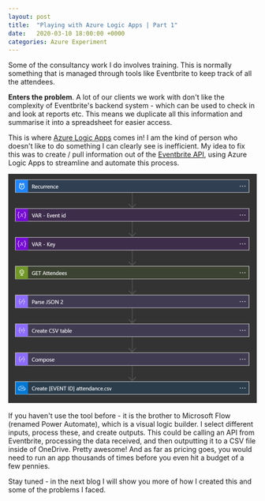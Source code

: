 ```yaml
---
layout: post
title:  "Playing with Azure Logic Apps | Part 1"
date:   2020-03-10 18:00:00 +0000
categories: Azure Experiment
---
```

Some of the consultancy work I do involves training. This is normally something that is managed through tools like Eventbrite to keep track of all the attendees.

**Enters the problem**. A lot of our clients we work with don't like the complexity of Eventbrite's backend system - which can be used to check in and look at reports etc. This means we duplicate all this information and summarise it into a spreadsheet for easier access.

This is where [Azure Logic Apps][azure-la] comes in! I am the kind of person who doesn't like to do something I can clearly see is inefficient. My idea to fix this was to create / pull information out of the [Eventbrite API][eventbrite-api], using Azure Logic Apps to streamline and automate this process.

![Azure Logic App Preview](/assets/azure-la-preview.png)

If you haven't use the tool before - it is the brother to Microsoft Flow (renamed Power Automate), which is a visual logic builder. I select different inputs, process these, and create outputs. This could be calling an API from Eventbrite, processing the data received, and then outputting it to a CSV file inside of OneDrive. Pretty awesome! And as far as pricing goes, you would need to run an app thousands of times before you even hit a budget of a few pennies.

Stay tuned - in the next blog I will show you more of how I created this and some of the problems I faced.

[azure-la]: https://azure.microsoft.com/en-us/services/logic-apps/
[eventbrite-api]: https://www.eventbrite.com/platform/api
